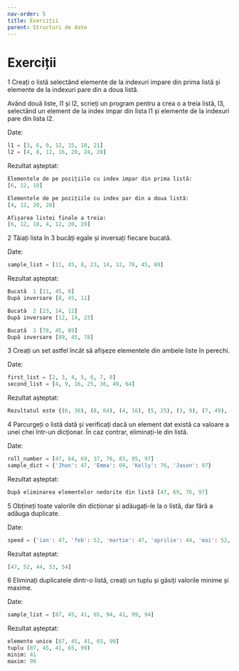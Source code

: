 ```yaml
---
nav-order: 5
title: Exerciții
parent: Structuri de date
---
```


# Exerciții

1 Creați o listă selectând elemente de la indexuri impare din prima listă și elemente de la indexuri pare din a doua listă.

Având două liste, l1 și l2, scrieți un program pentru a crea o a treia listă, l3, selectând un element de la index impar din lista l1 și elemente de la indexuri pare din lista l2.

Date:
```python
l1 = [3, 6, 9, 12, 15, 18, 21]
l2 = [4, 8, 12, 16, 20, 24, 28]
```

Rezultat așteptat:
```python
Elementele de pe pozițiile cu index impar din prima listă:
[6, 12, 18]

Elementele de pe pozițiile cu index par din a doua listă:
[4, 12, 20, 28]

Afișarea listei finale a treia:
[6, 12, 18, 4, 12, 20, 28]
```

2 Tăiați lista în 3 bucăți egale și inversați fiecare bucată.

Date:
```python
sample_list = [11, 45, 8, 23, 14, 12, 78, 45, 89]
```
Rezultat așteptat:
```python
Bucată  1 [11, 45, 8]
După inversare [8, 45, 11]

Bucată  2 [23, 14, 12]
După inversare [12, 14, 23]

Bucată  3 [78, 45, 89]
După inversare [89, 45, 78]
```

3 Creați un set astfel încât să afișeze elementele din ambele liste în perechi.

Date: 
```python
first_list = [2, 3, 4, 5, 6, 7, 8]
second_list = [4, 9, 16, 25, 36, 49, 64]
```
Rezultat așteptat:
```python
Rezultatul este {(6, 36), (8, 64), (4, 16), (5, 25), (3, 9), (7, 49), (2, 4)}
```

4 Parcurgeți o listă dată și verificați dacă un element dat există ca valoare a unei chei într-un dicționar. În caz contrar, eliminați-le din listă.

Date:
```python
roll_number = [47, 64, 69, 37, 76, 83, 95, 97]
sample_dict = {'Jhon': 47, 'Emma': 69, 'Kelly': 76, 'Jason': 97}
```

Rezultat așteptat:
```python
După eliminarea elementelor nedorite din listă [47, 69, 76, 97]
```

5 Obțineți toate valorile din dicționar și adăugați-le la o listă, dar fără a adăuga duplicate.

Date:
```python
speed = {'ian': 47, 'feb': 52, 'martie': 47, 'aprilie': 44, 'mai': 52, 'iunie': 53, 'iulie': 54, 'aug': 44, 'sept': 54}
```
Rezultat așteptat:
```python
[47, 52, 44, 53, 54]
```

6 Eliminați duplicatele dintr-o listă, creați un tuplu și găsiți valorile minime și maxime.

Date:
```python
sample_list = [87, 45, 41, 65, 94, 41, 99, 94]
```
Rezultat așteptat:
```python
elemente unice [87, 45, 41, 65, 99]
tuplu (87, 45, 41, 65, 99)
minim: 41
maxim: 99
```
